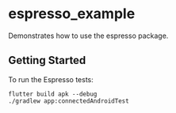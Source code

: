 # espresso_example

Demonstrates how to use the espresso package.

## Getting Started

To run the Espresso tests:

```
flutter build apk --debug
./gradlew app:connectedAndroidTest
```